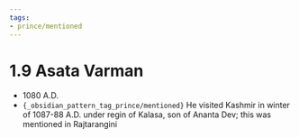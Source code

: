 ```yaml
---
tags:
- prince/mentioned
---
```

   
# 1.9 Asata Varman   
* 1080 A.D.   
* `{_obsidian_pattern_tag_prince/mentioned}` He visited Kashmir in winter of 1087-88 A.D. under regin of Kalasa, son of Ananta Dev; this was mentioned in Rajtarangini